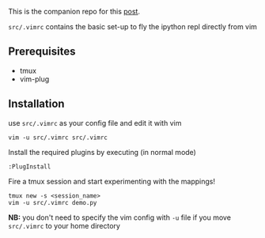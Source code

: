 This is the companion repo for this [post](https://medium.com/@greghor/boosting-your-data-science-workflow-with-vim-tmux-14505c5e016e).

`src/.vimrc` contains the basic set-up to fly the ipython repl directly from vim

## Prerequisites

- tmux
- vim-plug

## Installation

use `src/.vimrc` as your config file and edit it with vim

    vim -u src/.vimrc src/.vimrc

Install the required plugins by executing (in normal mode)
    
    :PlugInstall

Fire a tmux session and start experimenting with the mappings!

    tmux new -s <session_name>
    vim -u src/.vimrc demo.py

**NB:** you don't need to specify the vim config with `-u` file if you move `src/.vimrc` to your home directory
 

